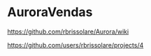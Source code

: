 # AuroraVendas

https://github.com/rbrissolare/Aurora/wiki

https://github.com/users/rbrissolare/projects/4
